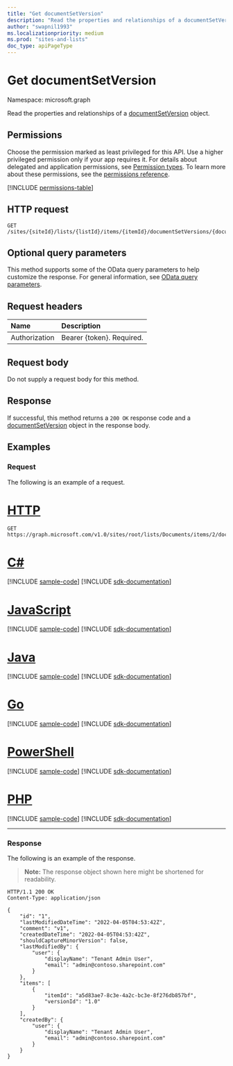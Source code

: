 ```yaml
---
title: "Get documentSetVersion"
description: "Read the properties and relationships of a documentSetVersion object."
author: "swapnil1993"
ms.localizationpriority: medium
ms.prod: "sites-and-lists"
doc_type: apiPageType
---
```


# Get documentSetVersion
Namespace: microsoft.graph

Read the properties and relationships of a [documentSetVersion](../resources/documentsetversion.md) object.

## Permissions
Choose the permission marked as least privileged for this API. Use a higher privileged permission only if your app requires it. For details about delegated and application permissions, see [Permission types](/graph/permissions-overview#permission-types). To learn more about these permissions, see the [permissions reference](/graph/permissions-reference).

<!-- { "blockType": "permissions", "name": "documentsetversion_get" } -->
[!INCLUDE [permissions-table](../includes/permissions/documentsetversion-get-permissions.md)]

## HTTP request

<!-- {
  "blockType": "ignored"
}
-->
``` http
GET /sites/{siteId}/lists/{listId}/items/{itemId}/documentSetVersions/{documentSetVersionId}
```

## Optional query parameters
This method supports some of the OData query parameters to help customize the response. For general information, see [OData query parameters](/graph/query-parameters).

## Request headers
|Name|Description|
|:---|:---|
|Authorization|Bearer {token}. Required.|

## Request body
Do not supply a request body for this method.

## Response

If successful, this method returns a `200 OK` response code and a [documentSetVersion](../resources/documentsetversion.md) object in the response body.

## Examples

### Request

The following is an example of a request.



# [HTTP](#tab/http)
<!-- {
  "blockType": "request",
  "name": "get_documentsetversion",
  "sampleKeys": ["root", "Documents", "2", "1"]
}
-->
``` http
GET https://graph.microsoft.com/v1.0/sites/root/lists/Documents/items/2/documentSetVersions/1
```

# [C#](#tab/csharp)
[!INCLUDE [sample-code](../includes/snippets/csharp/get-documentsetversion-csharp-snippets.md)]
[!INCLUDE [sdk-documentation](../includes/snippets/snippets-sdk-documentation-link.md)]

# [JavaScript](#tab/javascript)
[!INCLUDE [sample-code](../includes/snippets/javascript/get-documentsetversion-javascript-snippets.md)]
[!INCLUDE [sdk-documentation](../includes/snippets/snippets-sdk-documentation-link.md)]

# [Java](#tab/java)
[!INCLUDE [sample-code](../includes/snippets/java/get-documentsetversion-java-snippets.md)]
[!INCLUDE [sdk-documentation](../includes/snippets/snippets-sdk-documentation-link.md)]

# [Go](#tab/go)
[!INCLUDE [sample-code](../includes/snippets/go/get-documentsetversion-go-snippets.md)]
[!INCLUDE [sdk-documentation](../includes/snippets/snippets-sdk-documentation-link.md)]

# [PowerShell](#tab/powershell)
[!INCLUDE [sample-code](../includes/snippets/powershell/get-documentsetversion-powershell-snippets.md)]
[!INCLUDE [sdk-documentation](../includes/snippets/snippets-sdk-documentation-link.md)]

# [PHP](#tab/php)
[!INCLUDE [sample-code](../includes/snippets/php/get-documentsetversion-php-snippets.md)]
[!INCLUDE [sdk-documentation](../includes/snippets/snippets-sdk-documentation-link.md)]

---

### Response

The following is an example of the response.

>**Note:** The response object shown here might be shortened for readability.
<!-- {
  "blockType": "response",
  "name": "get_documentsetversion",
  "truncated": true,
  "@odata.type": "microsoft.graph.documentSetVersion"
}
-->
``` http
HTTP/1.1 200 OK
Content-Type: application/json

{
    "id": "1",
    "lastModifiedDateTime": "2022-04-05T04:53:42Z",
    "comment": "v1",
    "createdDateTime": "2022-04-05T04:53:42Z",
    "shouldCaptureMinorVersion": false,
    "lastModifiedBy": {
        "user": {
            "displayName": "Tenant Admin User",
            "email": "admin@contoso.sharepoint.com"
        }
    },
    "items": [
        {
            "itemId": "a5d83ae7-8c3e-4a2c-bc3e-8f276db857bf",
            "versionId": "1.0"
        }
    ],
    "createdBy": {
        "user": {
            "displayName": "Tenant Admin User",
            "email": "admin@contoso.sharepoint.com"
        }
    }
}
```

